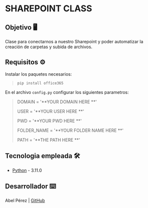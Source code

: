 # SHAREPOINT CLASS

## Objetivo 🖥
Clase para conectarnos a nuestro Sharepoint y poder automatizar la creación de carpetas y subida de archivos.

## Requisitos ⚙️
Instalar los paquetes necesarios:
> `pip install office365`

En el archivo `config.py` configurar los siguientes parametros:

> DOMAIN = '**YOUR DOMAIN HERE **'
> 
> USER = '**YOUR USER HERE **'
> 
> PWD = '**YOUR PWD HERE **'
> 
> FOLDER_NAME = '**YOUR FOLDER NAME HERE **'
> 
> PATH = '**THE PATH HERE **'
> 

## Tecnologia empleada 🛠️
* [Python](https://www.python.org/downloads/) - 3.11.0

## Desarrollador ⌨️
Abel Pérez | [GitHub](https://github.com/AbelPerezCollado)
